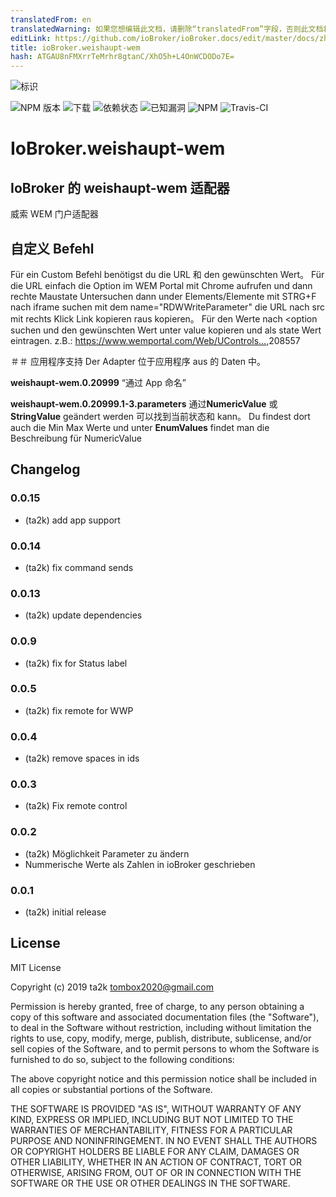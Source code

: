 ```yaml
---
translatedFrom: en
translatedWarning: 如果您想编辑此文档，请删除“translatedFrom”字段，否则此文档将再次自动翻译
editLink: https://github.com/ioBroker/ioBroker.docs/edit/master/docs/zh-cn/adapterref/iobroker.weishaupt-wem/README.md
title: ioBroker.weishaupt-wem
hash: ATGAU8nFMXrrTeMrhr8gtanC/XhO5h+L4OnWCDODo7E=
---
```

![标识](../../../en/adapterref/iobroker.weishaupt-wem/admin/weishaupt-wem.png)

![NPM 版本](http://img.shields.io/npm/v/iobroker.weishaupt-wem.svg)
![下载](https://img.shields.io/npm/dm/iobroker.weishaupt-wem.svg)
![依赖状态](https://img.shields.io/david/ta2k/iobroker.weishaupt-wem.svg)
![已知漏洞](https://snyk.io/test/github/ta2k/ioBroker.weishaupt-wem/badge.svg)
![NPM](https://nodei.co/npm/iobroker.weishaupt-wem.png?downloads=true)
![Travis-CI](http://img.shields.io/travis/ta2k/ioBroker.weishaupt-wem/master.svg)

# IoBroker.weishaupt-wem
## IoBroker 的 weishaupt-wem 适配器
威索 WEM 门户适配器

## 自定义 Befehl
Für ein Custom Befehl benötigst du die URL 和 den gewünschten Wert。 Für die URL einfach die Option im WEM Portal mit Chrome aufrufen und dann rechte Maustate Untersuchen dann under Elements/Elemente mit STRG+F nach iframe suchen mit dem name=&quot;RDWWriteParameter&quot; die URL nach src mit rechts Klick Link kopieren raus kopieren。 Für den Werte nach <option suchen und den gewünschten Wert unter value kopieren und als state Wert eintragen.
z.B.: <https://www.wemportal.com/Web/UControls...,>208557

＃＃ 应用程序支持
Der Adapter 位于应用程序 aus 的 Daten 中。

**weishaupt-wem.0.20999** “通过 App 命名”

**weishaupt-wem.0.20999.1-3.parameters** 通过**NumericValue** 或 **StringValue** geändert werden 可以找到当前状态和 kann。 Du findest dort auch die Min Max Werte und unter **EnumValues** findet man die Beschreibung für NumericValue

## Changelog

### 0.0.15

* (ta2k) add app support

### 0.0.14

* (ta2k) fix command sends
### 0.0.13

* (ta2k) update dependencies

### 0.0.9

* (ta2k) fix for Status label

### 0.0.5

* (ta2k) fix remote for WWP

### 0.0.4

* (ta2k) remove spaces in ids

### 0.0.3

* (ta2k) Fix remote control

### 0.0.2

* (ta2k) Möglichkeit Parameter zu ändern
* Nummerische Werte als Zahlen in ioBroker geschrieben

### 0.0.1

* (ta2k) initial release

## License

MIT License

Copyright (c) 2019 ta2k <tombox2020@gmail.com>

Permission is hereby granted, free of charge, to any person obtaining a copy
of this software and associated documentation files (the "Software"), to deal
in the Software without restriction, including without limitation the rights
to use, copy, modify, merge, publish, distribute, sublicense, and/or sell
copies of the Software, and to permit persons to whom the Software is
furnished to do so, subject to the following conditions:

The above copyright notice and this permission notice shall be included in all
copies or substantial portions of the Software.

THE SOFTWARE IS PROVIDED "AS IS", WITHOUT WARRANTY OF ANY KIND, EXPRESS OR
IMPLIED, INCLUDING BUT NOT LIMITED TO THE WARRANTIES OF MERCHANTABILITY,
FITNESS FOR A PARTICULAR PURPOSE AND NONINFRINGEMENT. IN NO EVENT SHALL THE
AUTHORS OR COPYRIGHT HOLDERS BE LIABLE FOR ANY CLAIM, DAMAGES OR OTHER
LIABILITY, WHETHER IN AN ACTION OF CONTRACT, TORT OR OTHERWISE, ARISING FROM,
OUT OF OR IN CONNECTION WITH THE SOFTWARE OR THE USE OR OTHER DEALINGS IN THE
SOFTWARE.